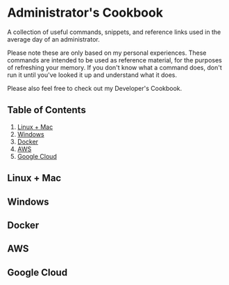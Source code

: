 # Administrator's Cookbook
A collection of useful commands, snippets, and reference links used in the average day of an administrator.

Please note these are only based on my personal experiences. 
These commands are intended to be used as reference material, for the purposes of refreshing your memory. If you don't know what a command does, don't run it until you've looked it up and understand what it does.

Please also feel free to check out my Developer's Cookbook.

## Table of Contents
1. [Linux + Mac](#linux-mac)
2. [Windows](#windows)
3. [Docker](#docker)
4. [AWS](#aws)
5. [Google Cloud](#gcloud)

## <a name="linux-mac"></a> Linux + Mac

## Windows

## Docker

## AWS

## <a name="gcloud"></a>Google Cloud


